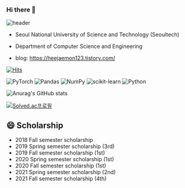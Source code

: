 ### Hi there 👋

<!--
**HeeJaeMon123/HeeJaeMon123** is a ✨ _special_ ✨ repository because its `README.md` (this file) appears on your GitHub profile.

Here are some ideas to get you started:

- 🔭 I’m currently working on ...
- 🌱 I’m currently learning ...
- 👯 I’m looking to collaborate on ...
- 🤔 I’m looking for help with ...
- 💬 Ask me about ...
- 📫 How to reach me: ...
- 😄 Pronouns: ...
- ⚡ Fun fact: ...
-->
![header](https://capsule-render.vercel.app/api?type=rect&color=auto&height=300&section=header&text=HeeJaeMon123&fontSize=90&animation=fadeIn)

+ Seoul National University of Science and Technology (Seoultech)

+ Department of Computer Science and Engineering

+ blog: <https://heejaemon123.tistory.com/>


[![Hits](https://hits.seeyoufarm.com/api/count/incr/badge.svg?url=https%3A%2F%2Fgithub.com%2Fgjbae1212%2Fhit-counter)](https://hits.seeyoufarm.com)   


![PyTorch](https://img.shields.io/badge/PyTorch-%23EE4C2C.svg?style=for-the-badge&logo=PyTorch&logoColor=white)
![Pandas](https://img.shields.io/badge/pandas-%23150458.svg?style=for-the-badge&logo=pandas&logoColor=white)
![NumPy](https://img.shields.io/badge/numpy-%23013243.svg?style=for-the-badge&logo=numpy&logoColor=white)
![scikit-learn](https://img.shields.io/badge/scikit--learn-%23F7931E.svg?style=for-the-badge&logo=scikit-learn&logoColor=white)
![Python](https://img.shields.io/badge/python-%23013243.svg?style=for-the-badge&logo=python&logoColor=white)

![Anurag's GitHub stats](https://github-readme-stats.vercel.app/api?username=HeeJaeMon123&&show_icons=true&theme=dark)


[![Solved.ac프로필](http://mazassumnida.wtf/api/v2/generate_badge?boj=prkhj98)](https://solved.ac/prkhj98)


## 😄 Scholarship
+ 2018 Fall semester scholarship
+ 2019 Spring semester scholarship (3rd)
+ 2019 Fall semester scholarship (1st)
+ 2020 Spring semester scholarship (1st)
+ 2020 Fall semester scholarship (1st)
+ 2021 Spring semester scholarship (2nd)
+ 2021 Fall semester scholarship (4th)
